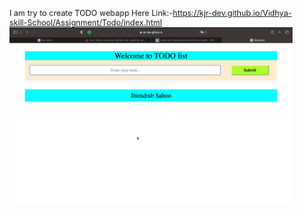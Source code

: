 I am try to create TODO webapp Here Link:-https://kjr-dev.github.io/Vidhya-skill-School/Assignment/Todo/index.html
<br>
<img src="./ScreenshotTodo.png" alt="ScreenshotTODO">
